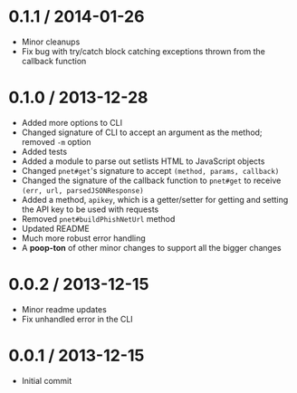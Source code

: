 0.1.1 / 2014-01-26
==================

* Minor cleanups
* Fix bug with try/catch block catching exceptions thrown from the callback function

0.1.0 / 2013-12-28
==================

* Added more options to CLI
* Changed signature of CLI to accept an argument as the method; removed `-m` option
* Added tests
* Added a module to parse out setlists HTML to JavaScript objects
* Changed `pnet#get`'s signature to accept `(method, params, callback)`
* Changed the signature of the callback function to `pnet#get` to receive `(err, url, parsedJSONResponse)`
* Added a method, `apikey`, which is a getter/setter for getting and setting the API key to be used with requests
* Removed `pnet#buildPhishNetUrl` method
* Updated README
* Much more robust error handling
* A **poop-ton** of other minor changes to support all the bigger changes

0.0.2 / 2013-12-15
==================

* Minor readme updates
* Fix unhandled error in the CLI

0.0.1 / 2013-12-15
==================

* Initial commit
